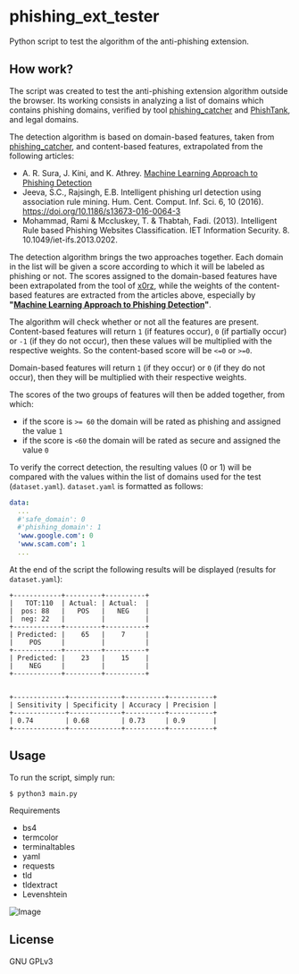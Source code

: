 # phishing_ext_tester

Python script to test the algorithm of the anti-phishing extension.

## How work?

The script was created to test the anti-phishing extension algorithm outside the browser. Its working consists in analyzing a list of domains which contains phishing domains, verified by tool [phishing_catcher](https://github.com/x0rz/phishing_catcher) and [PhishTank](https://www.phishtank.com), and legal domains.

The detection algorithm is based on domain-based features, taken from [phishing_catcher](https://github.com/x0rz/phishing_catcher), and content-based features, extrapolated from the following articles:

* A. R. Sura, J. Kini, and K. Athrey. [Machine Learning Approach to Phishing Detection](https://github.com/arvind-rs/phishing_detector/blob/master/Final%20Report/Report.pdf)
* Jeeva, S.C., Rajsingh, E.B. Intelligent phishing url detection using association rule mining. Hum. Cent. Comput. Inf. Sci. 6, 10 (2016). https://doi.org/10.1186/s13673-016-0064-3
* Mohammad, Rami & Mccluskey, T. & Thabtah, Fadi. (2013). Intelligent Rule based Phishing Websites Classification. IET Information Security. 8. 10.1049/iet-ifs.2013.0202. 

The detection algorithm brings the two approaches together. Each domain in the list will be given a score according to which it will be labeled as phishing or not.
The scores assigned to the domain-based features have been extrapolated from the tool of [x0rz](https://github.com/x0rz), while the weights of the content-based features are extracted from the articles above, especially by **"[Machine Learning Approach to Phishing Detection](https://github.com/arvind-rs/phishing_detector/blob/master/Final%20Report/Report.pdf)"**.

The algorithm will check whether or not all the features are present. Content-based features will return ```1``` (if features occur), ```0``` (if partially occur) or ```-1``` (if they do not occur), then these values will be multiplied with the respective weights. So the content-based score will be ```<=0``` or ```>=0```.

Domain-based features will return ```1``` (if they occur) or ```0``` (if they do not occur), then they will be multiplied with their respective weights.

The scores of the two groups of features will then be added together, from which:

* if the score is ```>= 60``` the domain will be rated as phishing and assigned the value ```1```
* if the score is ```<60```  the domain will be rated as secure and assigned the value ```0```

To verify the correct detection, the resulting values (0 or 1) will be compared with the values within the list of domains used for the test (```dataset.yaml```). ```dataset.yaml``` is formatted as follows:
```yaml
data:
  ...
  #'safe_domain': 0
  #'phishing_domain': 1
  'www.google.com': 0
  'www.scam.com': 1
  ...
```
At the end of the script the following results will be displayed (results for ```dataset.yaml```):
```
+------------+---------+----------+
|   TOT:110  | Actual: | Actual:  |
|  pos: 88   |   POS   |   NEG    |
|  neg: 22   |         |          |
+------------+---------+----------+
| Predicted: |    65   |    7     |
|    POS     |         |          |
+------------+---------+----------+
| Predicted: |    23   |    15    |
|    NEG     |         |          |
+------------+---------+----------+


+-------------+-------------+----------+-----------+
| Sensitivity | Specificity | Accuracy | Precision |
+-------------+-------------+----------+-----------+
| 0.74        | 0.68        | 0.73     | 0.9       |
+-------------+-------------+----------+-----------+
```
## Usage

To run the script, simply run:

```shell
$ python3 main.py 
```
Requirements

* bs4
* termcolor
* terminaltables 
* yaml
* requests
* tld
* tldextract
* Levenshtein

![Image](https://github.com/luckyluke98/phishing_ext_tester/blob/main/images/screen.gif)

## License
GNU GPLv3
